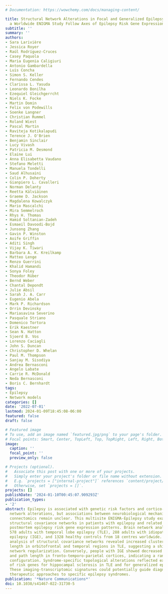```yaml
---
# Documentation: https://wowchemy.com/docs/managing-content/

title: Structural Network Alterations in Focal and Generalized Epilepsy Assessed in
  a Worldwide ENIGMA Study Follow Axes of Epilepsy Risk Gene Expression
subtitle: ''
summary: ''
authors:
- Sara Larivière
- Jessica Royer
- Raúl Rodríguez-Cruces
- Casey Paquola
- Maria Eugenia Caligiuri
- Antonio Gambardella
- Luis Concha
- Simon S. Keller
- Fernando Cendes
- Clarissa L. Yasuda
- Leonardo Bonilha
- Ezequiel Gleichgerrcht
- Niels K. Focke
- Martin Domin
- Felix von Podewills
- Soenke Langner
- Christian Rummel
- Roland Wiest
- Pascal Martin
- Raviteja Kotikalapudi
- Terence J. O'Brien
- Benjamin Sinclair
- Lucy Vivash
- Patricia M. Desmond
- Elaine Lui
- Anna Elisabetta Vaudano
- Stefano Meletti
- Manuela Tondelli
- Saud Alhusaini
- Colin P. Doherty
- Gianpiero L. Cavalleri
- Norman Delanty
- Reetta Kälviäinen
- Graeme D. Jackson
- Magdalena Kowalczyk
- Mario Mascalchi
- Mira Semmelroch
- Rhys H. Thomas
- Hamid Soltanian-Zadeh
- Esmaeil Davoodi-Bojd
- Junsong Zhang
- Gavin P. Winston
- Aoife Griffin
- Aditi Singh
- Vijay K. Tiwari
- Barbara A. K. Kreilkamp
- Matteo Lenge
- Renzo Guerrini
- Khalid Hamandi
- Sonya Foley
- Theodor Rüber
- Bernd Weber
- Chantal Depondt
- Julie Absil
- Sarah J. A. Carr
- Eugenio Abela
- Mark P. Richardson
- Orrin Devinsky
- Mariasavina Severino
- Pasquale Striano
- Domenico Tortora
- Erik Kaestner
- Sean N. Hatton
- Sjoerd B. Vos
- Lorenzo Caciagli
- John S. Duncan
- Christopher D. Whelan
- Paul M. Thompson
- Sanjay M. Sisodiya
- Andrea Bernasconi
- Angelo Labate
- Carrie R. McDonald
- Neda Bernasconi
- Boris C. Bernhardt
tags:
- Epilepsy
- Network models
categories: []
date: '2022-07-01'
lastmod: 2024-01-09T18:45:08-06:00
featured: false
draft: false

# Featured image
# To use, add an image named `featured.jpg/png` to your page's folder.
# Focal points: Smart, Center, TopLeft, Top, TopRight, Left, Right, BottomLeft, Bottom, BottomRight.
image:
  caption: ''
  focal_point: ''
  preview_only: false

# Projects (optional).
#   Associate this post with one or more of your projects.
#   Simply enter your project's folder or file name without extension.
#   E.g. `projects = ["internal-project"]` references `content/project/deep-learning/index.md`.
#   Otherwise, set `projects = []`.
projects: []
publishDate: '2024-01-10T00:45:07.909293Z'
publication_types:
- '2'
abstract: Epilepsy is associated with genetic risk factors and cortico-subcortical
  network alterations, but associations between neurobiological mechanisms and macroscale
  connectomics remain unclear. This multisite ENIGMA-Epilepsy study examined whole-brain
  structural covariance networks in patients with epilepsy and related findings to
  postmortem epilepsy risk gene expression patterns. Brain network analysis included
  578 adults with temporal lobe epilepsy (TLE), 288 adults with idiopathic generalized
  epilepsy (IGE), and 1328 healthy controls from 18 centres worldwide. Graph theoretical
  analysis of structural covariance networks revealed increased clustering and path
  length in orbitofrontal and temporal regions in TLE, suggesting a shift towards
  network regularization. Conversely, people with IGE showed decreased clustering
  and path length in fronto-temporo-parietal cortices, indicating a random network
  configuration. Syndrome-specific topological alterations reflected expression patterns
  of risk genes for hippocampal sclerosis in TLE and for generalized epilepsy in IGE.
  These imaging-transcriptomic signatures could potentially guide diagnosis or tailor
  therapeutic approaches to specific epilepsy syndromes.
publication: '*Nature Communications*'
doi: 10.1038/s41467-022-31730-5
---
```

